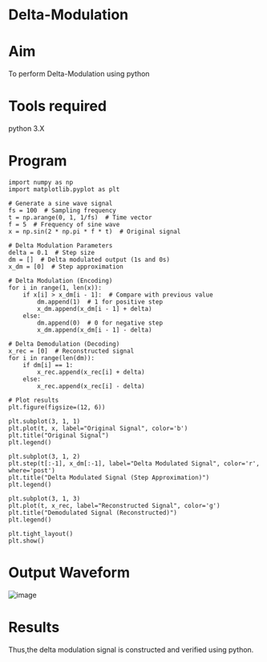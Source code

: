 # Delta-Modulation
# Aim
To perform Delta-Modulation using python
# Tools required
python 3.X
# Program
```
import numpy as np
import matplotlib.pyplot as plt

# Generate a sine wave signal
fs = 100  # Sampling frequency
t = np.arange(0, 1, 1/fs)  # Time vector
f = 5  # Frequency of sine wave
x = np.sin(2 * np.pi * f * t)  # Original signal

# Delta Modulation Parameters
delta = 0.1  # Step size
dm = []  # Delta modulated output (1s and 0s)
x_dm = [0]  # Step approximation

# Delta Modulation (Encoding)
for i in range(1, len(x)):
    if x[i] > x_dm[i - 1]:  # Compare with previous value
        dm.append(1)  # 1 for positive step
        x_dm.append(x_dm[i - 1] + delta)
    else:
        dm.append(0)  # 0 for negative step
        x_dm.append(x_dm[i - 1] - delta)

# Delta Demodulation (Decoding)
x_rec = [0]  # Reconstructed signal
for i in range(len(dm)):
    if dm[i] == 1:
        x_rec.append(x_rec[i] + delta)
    else:
        x_rec.append(x_rec[i] - delta)

# Plot results
plt.figure(figsize=(12, 6))

plt.subplot(3, 1, 1)
plt.plot(t, x, label="Original Signal", color='b')
plt.title("Original Signal")
plt.legend()

plt.subplot(3, 1, 2)
plt.step(t[:-1], x_dm[:-1], label="Delta Modulated Signal", color='r', where='post')
plt.title("Delta Modulated Signal (Step Approximation)")
plt.legend()

plt.subplot(3, 1, 3)
plt.plot(t, x_rec, label="Reconstructed Signal", color='g')
plt.title("Demodulated Signal (Reconstructed)")
plt.legend()

plt.tight_layout()
plt.show()
```

# Output Waveform
![image](https://github.com/user-attachments/assets/ec632a11-a1c1-4f1e-851f-e32ff79a57d7)

# Results
Thus,the delta modulation signal is constructed and verified using python.
